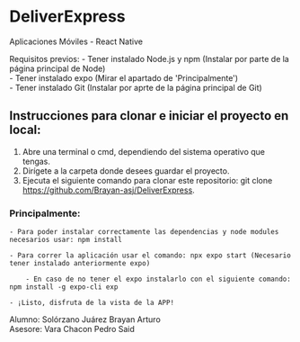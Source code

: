# DeliverExpress
Aplicaciones Móviles - React Native

Requisitos previos: 
    - Tener instalado Node.js y npm (Instalar por parte de la página principal de Node) <br>
    - Tener instalado expo (Mirar el apartado de 'Principalmente')  <br>
    - Tener instalado Git (Instalar por aprte de la página principal de Git)  <br>
    
## Instrucciones para clonar e iniciar el proyecto en local:
1. Abre una terminal o cmd, dependiendo del sistema operativo que tengas. 
2. Dirígete a la carpeta donde desees guardar el proyecto.
3. Ejecuta el siguiente comando para clonar este repositorio: git clone https://github.com/Brayan-asj/DeliverExpress. 

### Principalmente:

    - Para poder instalar correctamente las dependencias y node modules necesarios usar: npm install

    - Para correr la aplicación usar el comando: npx expo start (Necesario tener instalado anteriormente expo)

        - En caso de no tener el expo instalarlo con el siguiente comando: npm install -g expo-cli exp

    - ¡Listo, disfruta de la vista de la APP!

Alumno: Solórzano Juárez Brayan Arturo <br>
Asesore: Vara Chacon Pedro Said